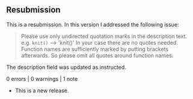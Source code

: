 ## Resubmission

This is a resubmission. In this version I addressed the following issue:

> Please use only undirected quotation marks in the description text.
> e.g. `knit()` --> 'knit()'
> In your case there are no quotes needed. Function names are sufficiently
> marked by putting brackets afterwards. So please omit all quotes around
> function names.

The description field was updated as instructed.

0 errors | 0 warnings | 1 note

* This is a new release.
  
